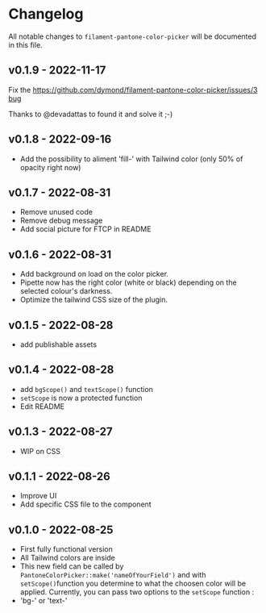# Changelog

All notable changes to `filament-pantone-color-picker` will be documented in this file.

## v0.1.9 - 2022-11-17

Fix the https://github.com/dymond/filament-pantone-color-picker/issues/3 [bug](https://github.com/dymond/filament-pantone-color-picker/issues?q=is%3Aissue+is%3Aclosed+label%3Abug)

Thanks to @devadattas to found it and solve it ;-)

## v0.1.8 - 2022-09-16

- Add the possibility to aliment 'fill-' with Tailwind color (only 50% of opacity right now)

## v0.1.7 - 2022-08-31

- Remove unused code
- Remove debug message
- Add social picture for FTCP in README

## v0.1.6 - 2022-08-31

- Add background on load on the color picker.
- Pipette now has the right color (white or black) depending on the selected colour's darkness.
- Optimize the tailwind CSS size of the plugin.

## v0.1.5 - 2022-08-28

- add publishable assets

## v0.1.4 - 2022-08-28

- add `bgScope()` and `textScope()` function
- `setScope` is now a protected function
- Edit README

## v0.1.3 - 2022-08-27

- WIP on CSS

## v0.1.1 - 2022-08-26

- Improve UI
- Add specific CSS file to the component

## v0.1.0 - 2022-08-25

- First fully functional version
- All Tailwind colors are inside
- This new field can be called by `PantoneColorPicker::make('nameOfYourField')` and with `setScope()`function you determine to what the choosen color will be applied. Currently, you can pass two options to the `setScope` function :
- 'bg-' or 'text-'
